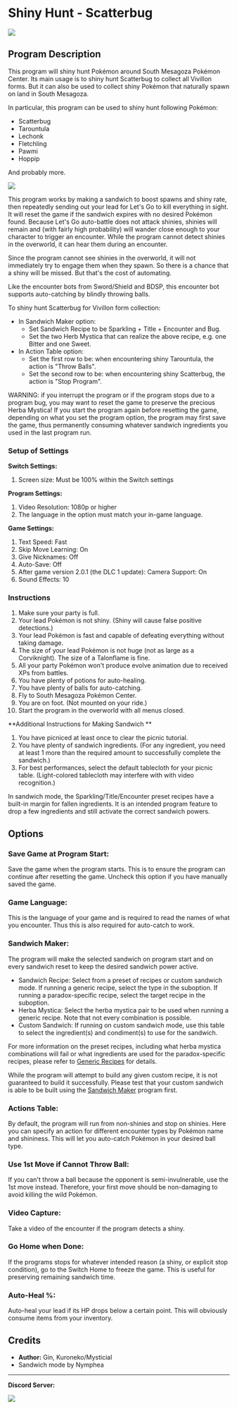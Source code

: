 # Shiny Hunt - Scatterbug

<img src="../images/ShinyHunt-Scatterbug-0.jpg">


## Program Description

This program will shiny hunt Pokémon around South Mesagoza Pokémon Center. Its main usage is to shiny hunt Scatterbug to collect all Vivillon forms. But it can also be used to collect shiny Pokémon that naturally spawn on land in South Mesagoza.

In particular, this program can be used to shiny hunt following Pokémon:

- Scatterbug
- Tarountula
- Lechonk
- Fletchling
- Pawmi
- Hoppip

And probably more.

<img src="../images/ShinyHunt-Scatterbug-1.jpg">

This program works by making a sandwich to boost spawns and shiny rate, then repeatedly sending out your lead for Let's Go to kill everything in sight. It will reset the game if the sandwich expires with no desired Pokémon found. Because Let's Go auto-battle does not attack shinies, shinies will remain and (with fairly high probability) will wander close enough to your character to trigger an encounter. While the program cannot detect shinies in the overworld, it can hear them during an encounter.

Since the program cannot see shinies in the overworld, it will not immediately try to engage them when they spawn. So there is a chance that a shiny will be missed. But that's the cost of automating.

Like the encounter bots from Sword/Shield and BDSP, this encounter bot supports auto-catching by blindly throwing balls.

To shiny hunt Scatterbug for Vivillon form collection:
- In Sandwich Maker option:
  - Set Sandwich Recipe to be Sparkling + Title + Encounter and Bug.
  - Set the two Herb Mystica that can realize the above recipe, e.g. one Bitter and one Sweet.
- In Action Table option:
  - Set the first row to be: when encountering shiny Tarountula, the action is "Throw Balls".
  - Set the second row to be: when encountering shiny Scatterbug, the action is "Stop Program".

WARNING: if you interrupt the program or if the program stops due to a program bug, you may want to reset the game to preserve the precious Herba Mystica! If you start the program again before resetting the game, depending on what you set the program option, the program may first save the game, thus permanently consuming whatever sandwich ingredients you used in the last program run.

### Setup of Settings

**Switch Settings:**
1. Screen size: Must be 100% within the Switch settings

**Program Settings:**
1. Video Resolution: 1080p or higher
2. The language in the option must match your in-game language.

**Game Settings:**
1. Text Speed: Fast
2. Skip Move Learning: On
3. Give Nicknames: Off
4. Auto-Save: Off
5. After game version 2.0.1 (the DLC 1 update): Camera Support: On
6. Sound Effects: 10


### Instructions

1. Make sure your party is full.
2. Your lead Pokémon is not shiny. (Shiny will cause false positive detections.)
3. Your lead Pokémon is fast and capable of defeating everything without taking damage.
4. The size of your lead Pokémon is not huge (not as large as a Corviknight). The size of a Talonflame is fine.
5. All your party Pokémon won't produce evolve animation due to received XPs from battles.
6. You have plenty of potions for auto-healing.
7. You have plenty of balls for auto-catching.
8. Fly to South Mesagoza Pokémon Center.
9. You are on foot. (Not mounted on your ride.)
10. Start the program in the overworld with all menus closed.

**Additional Instructions for Making Sandwich **
1. You have picniced at least once to clear the picnic tutorial.
2. You have plenty of sandwich ingredients. (For any ingredient, you need at least 1 more than the required amount to successfully complete the sandwich.)
3. For best performances, select the default tablecloth for your picnic table. (Light-colored tablecloth may interfere with with video recognition.)

In sandwich mode, the Sparkling/Title/Encounter preset recipes have a built-in margin for fallen ingredients. It is an intended program feature to drop a few ingredients and still activate the correct sandwich powers.

## Options

<!-- <img src="../images/ShinyHunt-AreaZeroPlatform-3.png"> -->

### Save Game at Program Start:

Save the game when the program starts. This is to ensure the program can continue after resetting the game. Uncheck this option if you have manually saved the game.

### Game Language:

This is the language of your game and is required to read the names of what you encounter. Thus this is also required for auto-catch to work.

### Sandwich Maker:

The program will make the selected sandwich on program start and on every sandwich reset to keep the desired sandwich power active.

- Sandwich Recipe: Select from a preset of recipes or custom sandwich mode. If running a generic recipe, select the type in the suboption. If running a paradox-specific recipe, select the target recipe in the suboption.
- Herba Mystica: Select the herba mystica pair to be used when running a generic recipe. Note that not every combination is possible.
- Custom Sandwich: If running on custom sandwich mode, use this table to select the ingredient(s) and condiment(s) to use for the sandwich.

For more information on the preset recipes, including what herba mystica combinations will fail or what ingredients are used for the paradox-specific recipes, please refer to [Generic Recipes](SandwichMaker.md) for details.

While the program will attempt to build any given custom recipe, it is not guaranteed to build it successfully. Please test that your custom sandwich is able to be built using the [Sandwich Maker](SandwichMaker.md) program first.

### Actions Table:

By default, the program will run from non-shinies and stop on shinies. Here you can specify an action for different encounter types by Pokémon name and shininess. This will let you auto-catch Pokémon in your desired ball type.

### Use 1st Move if Cannot Throw Ball:

If you can't throw a ball because the opponent is semi-invulnerable, use the 1st move instead. Therefore, your first move should be non-damaging to avoid killing the wild Pokémon.

### Video Capture:

Take a video of the encounter if the program detects a shiny.

### Go Home when Done:

If the programs stops for whatever intended reason (a shiny, or explicit stop condition), go to the Switch Home to freeze the game. This is useful for preserving remaining sandwich time.

### Auto-Heal %:

Auto-heal your lead if its HP drops below a certain point. This will obviously consume items from your inventory.


## Credits

- **Author:** Gin, Kuroneko/Mysticial
- Sandwich mode by Nymphea


<hr>

**Discord Server:** 

[<img src="https://canary.discordapp.com/api/guilds/695809740428673034/widget.png?style=banner2">](https://discord.gg/cQ4gWxN)


